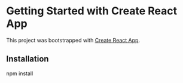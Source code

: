 # Getting Started with Create React App

This project was bootstrapped with [Create React App](https://github.com/facebook/create-react-app).





## Installation

npm install


